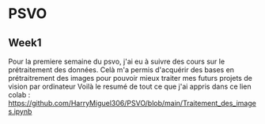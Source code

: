 # PSVO

## Week1

Pour la premiere semaine du psvo, j'ai eu à suivre des cours sur le prétraitement des données.
Celà m'a permis d'acquérir des bases en prétraitrement des images pour pouvoir mieux traiter mes futurs projets de vision par ordinateur
Voilà le resumé de tout ce que j'ai appris dans ce lien colab : https://github.com/HarryMiguel306/PSVO/blob/main/Traitement_des_images.ipynb
